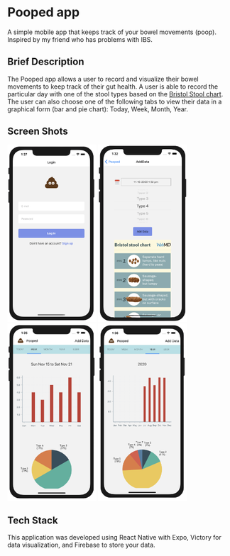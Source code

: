 # Pooped app

A simple mobile app that keeps track of your bowel movements (poop).
Inspired by my friend who has problems with IBS.

## Brief Description

The Pooped app allows a user to record and visualize their bowel movements to keep track of their gut health. A user is able to record the particular day with one of the stool types based on the [Bristol Stool chart](https://www.webmd.com/digestive-disorders/poop-chart-bristol-stool-scale). The user can also choose one of the following tabs to view their data in a graphical form (bar and pie chart): Today, Week, Month, Year.

## Screen Shots
<div>
  <img src="/assets/Login_screen-removebg.png" width="200" height="400" />
  <img src="/assets/Add_data_screen-removebg.png" width="200" height="400" />
  <img src="/assets/Week_screen-removebg.png" width="200" height="400" />
  <img src="/assets/Year_Screen-removebg.png" width="200" height="400" />
</div>

## Tech Stack

This application was developed using React Native with Expo, Victory for data visualization, and Firebase to store your data.
